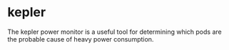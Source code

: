 # kepler

The kepler power monitor is a useful tool for determining which pods are the probable cause of heavy power consumption.
